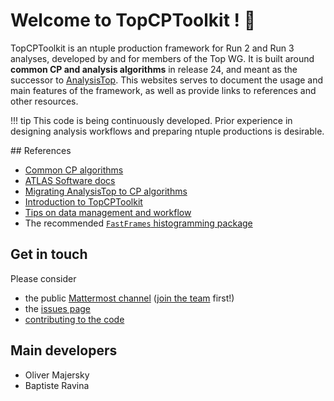 # Welcome to TopCPToolkit ! :partying_face:

TopCPToolkit is an ntuple production framework for Run 2 and Run 3 analyses, developed by and for members of the Top WG.
It is built around **common CP and analysis algorithms** in release 24, and meant as the successor to [AnalysisTop](https://twiki.cern.ch/twiki/bin/viewauth/AtlasProtected/TopxAODStartGuideR21).
This websites serves to document the usage and main features of the framework, as well as provide links to references and other resources.

!!! tip
    This code is being continuously developed.
    Prior experience in designing analysis workflows and preparing ntuple productions is desirable.

## References

- [Common CP algorithms](https://indico.cern.ch/event/997136/attachments/2192156/3705269/CPAlgorithms.pdf)
- [ATLAS Software docs](https://atlassoftwaredocs.web.cern.ch/ABtutorial/cpalg_intro/)
- [Migrating AnalysisTop to CP algorithms](https://indico.cern.ch/event/1257761/contributions/5359759/attachments/2644629/4577607/Migrating%20AT%20to%20CP%20algo.pdf)
- [Introduction to TopCPToolkit](https://indico.cern.ch/event/1319343/contributions/5554653/attachments/2705702/4697065/Introduction%20to%20TopCPToolkit.pdf)
- [Tips on data management and workflow](https://indico.cern.ch/event/1276819/contributions/5531897/attachments/2733586/4752675/data-management-workflow.pdf)
- The recommended [`FastFrames` histogramming package](https://gitlab.cern.ch/atlas-amglab/fastframes)

## Get in touch

Please consider

- the public [Mattermost channel](https://mattermost.web.cern.ch/top-analysis/channels/topcptoolkit-support) ([join the team](https://mattermost.web.cern.ch/signup_user_complete/?id=95983da3f25882a52b0e389f0b042150&md=link&sbr=su_) first!)
- the [issues page](https://gitlab.cern.ch/atlasphys-top/reco/TopCPToolkit/-/issues)
- [contributing to the code](contributing/index.md)

## Main developers

- Oliver Majersky
- Baptiste Ravina